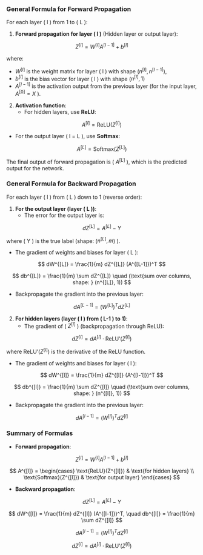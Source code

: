 ### General Formula for Forward Propagation

For each layer \( l \) from 1 to \( L \):
1. **Forward propagation for layer \( l \)** (Hidden layer or output layer):

$$
   Z^{[l]} = W^{[l]} A^{[l-1]} + b^{[l]}
$$
   
   where:
   -  $W^{[l]}$  is the weight matrix for layer \( l \) with shape ($n^{[l]}, n^{[l-1]})$,
   -  $b^{[l]}$  is the bias vector for layer \( l \) with shape ($n^{[l]}, 1$)
   -  $A^{[l-1]}$  is the activation output from the previous layer (for the input layer,  $A^{[0]} = X$ \).

2. **Activation function**:
   - For hidden layers, use **ReLU**:
 
$$
     A^{[l]} = \text{ReLU}(Z^{[l]})
$$
 
   - For the output layer \( l = L \), use **Softmax**:
 
$$
     A^{[L]} = \text{Softmax}(Z^{[L]})
$$
 

The final output of forward propagation is \( $A^{[L]}$ \), which is the predicted output for the network.

### General Formula for Backward Propagation

For each layer \( l \) from \( L \) down to 1 (reverse order):

1. **For the output layer (layer \( L \))**:
   - The error for the output layer is:
 
$$
     dZ^{[L]} = A^{[L]} - Y
$$
 
   where \( Y \) is the true label (shape:  ($n^{[L]}, m$) \).

   - The gradient of weights and biases for layer \( L \):
 
$$
     dW^{[L]} = \frac{1}{m} dZ^{[L]} (A^{[L-1]})^T
$$
 
 
$$
     db^{[L]} = \frac{1}{m} \sum dZ^{[L]} \quad (\text{sum over columns, shape: } (n^{[L]}, 1))
$$
 

   - Backpropagate the gradient into the previous layer:
 
$$
     dA^{[L-1]} = (W^{[L]})^T dZ^{[L]}
$$
 

2. **For hidden layers (layer \( l \) from \( L-1 \) to 1)**:
   - The gradient of \( $Z^{[l]}$ \) (backpropagation through ReLU):
 
$$
     dZ^{[l]} = dA^{[l]} \cdot \text{ReLU'}(Z^{[l]})
$$
 
 where  $\text{ReLU'}(Z^{[l]})$  is the derivative of the ReLU function.
   
   - The gradient of weights and biases for layer \( l \):
 
$$
     dW^{[l]} = \frac{1}{m} dZ^{[l]} (A^{[l-1]})^T
$$
 
 
$$
     db^{[l]} = \frac{1}{m} \sum dZ^{[l]} \quad (\text{sum over columns, shape: } (n^{[l]}, 1))
$$
 

   - Backpropagate the gradient into the previous layer:
 
$$
     dA^{[l-1]} = (W^{[l]})^T dZ^{[l]}
$$
 

### Summary of Formulas

- **Forward propagation**:
  
$$
  Z^{[l]} = W^{[l]} A^{[l-1]} + b^{[l]}
$$
  
  
$$
  A^{[l]} = \begin{cases}
  \text{ReLU}(Z^{[l]}) & \text{for hidden layers} \\
  \text{Softmax}(Z^{[l]}) & \text{for output layer}
  \end{cases}
$$
  

- **Backward propagation**:
  
$$
  dZ^{[L]} = A^{[L]} - Y
$$
  
  
$$
  dW^{[l]} = \frac{1}{m} dZ^{[l]} (A^{[l-1]})^T, \quad db^{[l]} = \frac{1}{m} \sum dZ^{[l]}
$$
  
  
$$
  dA^{[l-1]} = (W^{[l]})^T dZ^{[l]}
$$
  
$$
  dZ^{[l]} = dA^{[l]} \cdot \text{ReLU'}(Z^{[l]})
$$
  